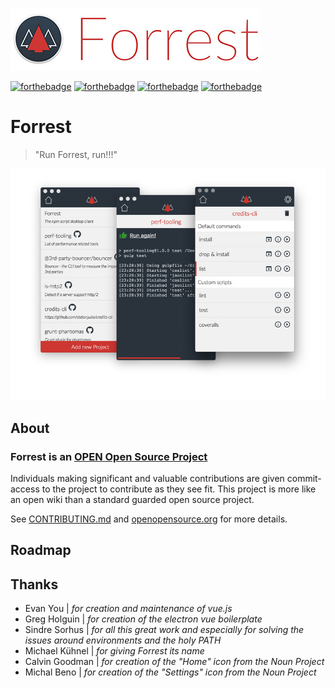 

![image](./media/logo.jpg)

[![forthebadge](http://forthebadge.com/images/badges/built-with-love.svg)](http://forthebadge.com) [![forthebadge](http://forthebadge.com/images/badges/uses-html.svg)](http://forthebadge.com) [![forthebadge](http://forthebadge.com/images/badges/uses-css.svg)](http://forthebadge.com) [![forthebadge](http://forthebadge.com/images/badges/uses-js.svg)](http://forthebadge.com)

# Forrest

> "Run Forrest, run!!!"

![image](./media/preview.jpg)

## About

### Forrest is an [OPEN Open Source Project](http://openopensource.org/)

Individuals making significant and valuable contributions are given commit-access to the project to contribute as they see fit. This project is more like an open wiki than a standard guarded open source project.

See [CONTRIBUTING.md](./CONTRIBUTING.md) and [openopensource.org](http://openopensource.org/) for more details.

## Roadmap

## Thanks

- Evan You | *for creation and maintenance of vue.js*
- Greg Holguin | *for creation of the electron vue boilerplate*
- Sindre Sorhus | *for all this great work and especially for solving the issues around environments and the holy PATH*
- Michael Kühnel | *for giving Forrest its name*
- Calvin Goodman | *for creation of the "Home" icon from the Noun Project*
- Michal Beno | *for creation of the "Settings" icon from the Noun Project*